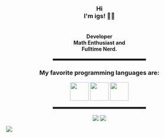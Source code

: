   <!-- Hi there! Feel free to make this your own but don't use my data -->
  
<div align="center">
  
  <br>
  
<h3>Hi<br> I'm igs! 👋🤓</h3><h4><br>Developer<br>Math Enthusiast and<br> Fulltime Nerd.</h4>

  <hr width="50%" style="height:5px;">

  <h3> My favorite programming languages are:</h3>
  <img src="https://reach.rust-lang.org/static/rust-logo-white.png" width=50px height=50px>
  <img src="https://github.com/abranhe/programming-languages-logos/blob/master/src/java/java.png" width=50px height=50px>
  <img src="https://github.com/abranhe/programming-languages-logos/blob/master/src/python/python.png" width=50px height=50px>
  <hr width="50%" style="height:5px;">

</p>
<img align="center" src="https://github-readme-stats.vercel.app/api?username=iggedi-ig-ig&show_icons=true&theme=github_dark" />
<img align="center" src="https://github-readme-stats.vercel.app/api/top-langs/?username=iggedi-ig-ig&layout=compact&theme=github_dark" />
</div>


![](https://hit.yhype.me/github/profile?user_id=34313633)
